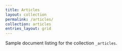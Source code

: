 ```yaml
---
title: Articles
layout: collection
permalink: /articles/
collection: articles
entries_layout: grid
---
```


Sample document listing for the collection `_articles`.
